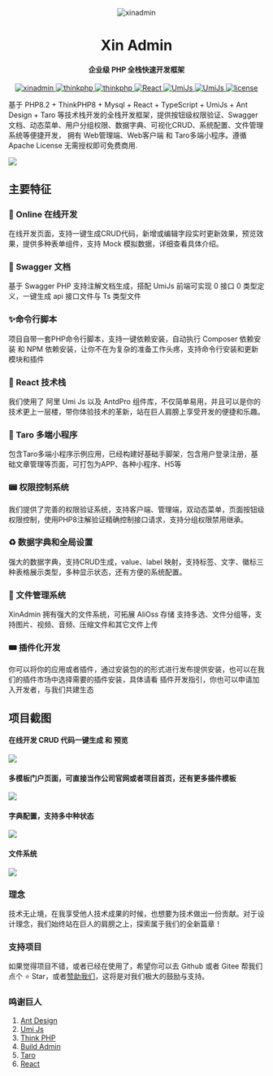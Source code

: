 <p align="center">
    <img src="https://file.xinadmin.cn/file/favicons.ico" alt="xinadmin">
</p>
<h1 align="center">Xin Admin</h1>
<h4 align="center">企业级 PHP 全栈快速开发框架</h4>
<p align="center">
    <a href="https://xinadmin.cn/" target="_blank">
        <img src="https://img.shields.io/badge/XinAdmin-1.1.2-brightgreen" alt="xinadmin">
    </a>
    <a href="https://www.php.com/" target="_blank">
        <img src="https://img.shields.io/badge/PHP->=8.2-brightgreen" alt="thinkphp">
    </a>
    <a href="https://www.thinkphp.cn/" target="_blank">
        <img src="https://img.shields.io/badge/ThinkPHP->=8.0-brightgreen" alt="thinkphp">
    </a>
    <a href="https://react.dev/" target="_blank">
        <img src="https://img.shields.io/badge/React->=18.1-brightgreen" alt="React">
    </a>
    <a href="https://umijs.org/" target="_blank">
        <img src="https://img.shields.io/badge/UmiJs->=4.0-brightgreen" alt="UmiJs">
    </a>
    <a href="https://mysql.org/" target="_blank">
        <img src="https://img.shields.io/badge/mysql->=5.7-brightgreen" alt="UmiJs">
    </a>
    <a href="https://gitee.com/wonderful-code/buildadmin/blob/master/LICENSE" target="_blank">
        <img src="https://img.shields.io/badge/Apache2.0-license-brightgreen" alt="license">
    </a>
</p>


基于 PHP8.2 + ThinkPHP8 + Mysql + React + TypeScript + UmiJs + Ant Design + Taro 等技术栈开发的全栈开发框架，提供按钮级权限验证、Swagger 文档、动态菜单、用户分组权限、数据字典、可视化CRUD、系统配置、文件管理系统等便捷开发，
拥有 Web管理端、Web客户端 和 Taro多端小程序。遵循Apache License 无需授权即可免费商用.

<img src="https://file.xinadmin.cn/file/demo.png"/>

## 主要特征

### 🚀 Online 在线开发
在线开发页面，支持一键生成CRUD代码，新增或编辑字段实时更新效果，预览效果，提供多种表单组件，支持 Mock 模拟数据，详细查看具体介绍。

### 🧩 Swagger 文档
基于 Swagger PHP 支持注解文档生成，搭配 UmiJs 前端可实现 0 接口 0 类型定义，一键生成 api 接口文件与 Ts 类型文件

### ✨命令行脚本
项目自带一套PHP命令行脚本，支持一键依赖安装，自动执行 Composer 依赖安装 和 NPM 依赖安装，让你不在为复杂的准备工作头疼，支持命令行安装和更新模块和插件

### 🎨 React 技术栈
我们使用了 阿里 Umi Js 以及 AntdPro 组件库，不仅简单易用，并且可以是你的技术更上一层楼，带你体验技术的革新，站在巨人肩膀上享受开发的便捷和乐趣。

### 🎇 Taro 多端小程序
包含Taro多端小程序示例应用，已经构建好基础手脚架，包含用户登录注册，基础文章管理等页面，可打包为APP、各种小程序、H5等

### 📟 权限控制系统
我们提供了完善的权限验证系统，支持客户端、管理端，双动态菜单，页面按钮级权限控制，使用PHP8注解验证精确控制接口请求，支持分组权限禁用继承。

### ♻️ 数据字典和全局设置
强大的数据字典，支持CRUD生成，value、label 映射，支持标签、文字、徽标三种表格展示类型，多种显示状态，还有方便的系统配置。

### 🎁 文件管理系统
XinAdmin 拥有强大的文件系统，可拓展 AliOss 存储 支持多选、文件分组等，支持图片、视频、音频、压缩文件和其它文件上传

### 🎟️ 插件化开发
你可以将你的应用或者插件，通过安装包的的形式进行发布提供安装，也可以在我们的插件市场中选择需要的插件安装，具体请看 插件开发指引，你也可以申请加入开发者，与我们共建生态

## 项目截图
#### 在线开发 CRUD 代码一键生成 和 预览
<img src="https://file.xinadmin.cn/file/crud.png"/>

#### 多模板门户页面，可直接当作公司官网或者项目首页，还有更多插件模板
<img src="https://file.xinadmin.cn/file/index.png"/>

#### 字典配置，支持多中种状态
<img src="https://file.xinadmin.cn/file/dict.png"/>

#### 文件系统
<img src="https://file.xinadmin.cn/file/%E5%B1%8F%E5%B9%95%E6%88%AA%E5%9B%BE%202024-03-01%20162443.png">

### 理念
技术无止境，在我享受他人技术成果的时候，也想要为技术做出一份贡献。对于设计理念，我们始终站在巨人的肩膀之上，探索属于我们的全新篇章！

### 支持项目
如果觉得项目不错，或者已经在使用了，希望你可以去 Github 或者 Gitee 帮我们点个 ⭐ Star，或者[赞助我们](https://xinadmin.cn/introduce/sponsor)，这将是对我们极大的鼓励与支持。

### 鸣谢巨人
1. [Ant Design](https://ant-design.antgroup.com/index-cn)
2. [Umi Js](https://umijs.com)
3. [Think PHP](https://www.thinkphp.cn/)
4. [Build Admin](https://buildadmin.com/)
5. [Taro](https://taro.jd.com/)
6. [React](https://react.dev/)